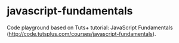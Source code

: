 # javascript-fundamentals

Code playground based on Tuts+ tutorial: JavaScript Fundamentals (http://code.tutsplus.com/courses/javascript-fundamentals).
